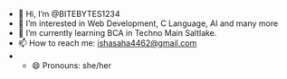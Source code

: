 - 👋 Hi, I’m @BITEBYTES1234
- 👀 I’m interested in Web Development, C Language, AI and many more
- 🌱 I’m currently learning BCA in Techno Main Saltlake.
- 📫 How to reach me: ishasaha4462@gmail.com
- - 😄 Pronouns: she/her

<!---
BITEBYTES1234/BITEBYTES1234 is a ✨ special ✨ repository because its `README.md` (this file) appears on your GitHub profile.
You can click the Preview link to take a look at your changes.
--->

